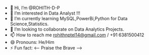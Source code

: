 - 👋 Hi, I’m @ROHITH-D-P
- 👀 I’m interested in Data Analyst !!!
- 🌱 I’m currently learning MySQL,PowerBi,Python for Data Science,Statistics.
- 💞️ I’m looking to collaborate on Data Analytics Projects.
- 📫 How to reach me rohithnptel14@gmail.com / +91 6381500412
- 😄 Pronouns: He/Him
- ⚡ Fun fact: <-- Praise the Brave -->

<!---
ROHITH-D-P/ROHITH-D-P is a ✨ special ✨ repository because its `README.md` (this file) appears on your GitHub profile.
You can click the Preview link to take a look at your changes.
--->
